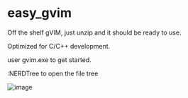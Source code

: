 # easy_gvim
Off the shelf gVIM, just unzip and it should be ready to use.

Optimized for C/C++ development.

user gvim.exe to get started.

:NERDTree to open the file tree

![image](https://user-images.githubusercontent.com/31635002/209905920-64a9b08b-edd4-4199-a000-f49444028c8a.png)


